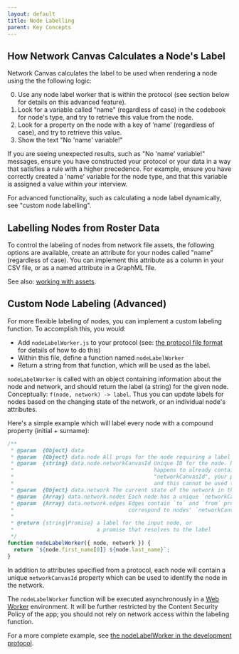 ```yaml
---
layout: default
title: Node Labelling
parent: Key Concepts
---
```


## How Network Canvas Calculates a Node's Label

Network Canvas calculates the label to be used when rendering a node using the the following logic:

  0. Use any node label worker that is within the protocol (see section below for details on this advanced feature).
  1. Look for a variable called "name" (regardless of case) in the codebook for node's type, and try to retrieve this value from the node.
  2. Look for a property on the node with a key of ‘name’ (regardless of case), and try to retrieve this value.
  3. Show the text "No 'name' variable!"

If you are seeing unexpected results, such as "No 'name' variable!" messages, ensure you have constructed your protocol or your data in a way that satisfies a rule with a higher precedence. For example, ensure you have correctly created a 'name' variable for the node type, and that this variable is assigned a value within your interview.

For advanced functionality, such as calculating a node label dynamically, see "custom node labelling".

## Labelling Nodes from Roster Data
To control the labeling of nodes from network file assets, the following options are available, create an attribute for your nodes called "name" (regardless of case). You can implement this attribute as a column in your CSV file, or as a named attribute in a GraphML file.

See also: [working with assets](./assets.md).

## Custom Node Labeling (Advanced)

For more flexible labeling of nodes, you can implement a custom labeling function. To accomplish this, you would:

- Add `nodeLabelWorker.js` to your protocol (see: [the protocol file format](../technical-documentation/protocol-file-format.md) for details of how to do this)
- Within this file, define a function named `nodeLabelWorker`
- Return a string from that function, which will be used as the label.

`nodeLabelWorker` is called with an object containing information about the node and network, and should return the label (a string) for the given node. Conceptually: `f(node, network) -> label`. Thus you can update labels for nodes based on the changing state of the network, or an individual node's attributes.

Here's a simple example which will label every node with a compound property (initial + surname):

```javascript
/**
 * @param  {Object} data
 * @param  {Object} data.node All props for the node requiring a label
 * @param  {string} data.node.networkCanvasId Unique ID for the node. Note that if your data
 *                                            happens to already contain a property named
 *                                            "networkCanvasId", your prop will take precedence,
 *                                            and this cannot be used to identify edge connections.
 * @param  {Object} data.network The current state of the network in this session
 * @param  {Array} data.network.nodes Each node has a unique `networkCanvasId` prop
 * @param  {Array} data.network.edges Edges contain `to` and `from` props which
 *                                    correspond to nodes' `networkCanvasId` values
 *
 * @return {string|Promise} a label for the input node, or
 *                          a promise that resolves to the label
 */
function nodeLabelWorker({ node, network }) {
  return `${node.first_name[0]} ${node.last_name}`;
}
```

In addition to attributes specified from a protocol, each node will contain a unique `networkCanvasId` property which can be used to identify the node in the network.

The `nodeLabelWorker` function will be executed asynchronously in a [Web Worker](https://developer.mozilla.org/en-US/docs/Web/API/Web_Workers_API/Using_web_workers) environment. It will be further restricted by the Content Security Policy of the app; you should not rely on network access within the labeling function.

For a more complete example, see [the nodeLabelWorker in the development protocol](https://github.com/codaco/development-protocol/blob/master/nodeLabelWorker.js).

